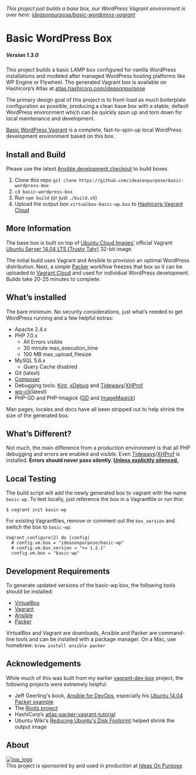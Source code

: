 *This project just builds a base box, our WordPress Vagrant environment is over here: [ideasonpurpose/basic-wordpress-vagrant](https://github.com/ideasonpurpose/basic-wordpress-vagrant)*

# Basic WordPress Box
##### Version 1.3.0

This project builds a basic LAMP box configured for vanilla WordPress installations and modeled after managed WordPress hosting platforms like WP Engine or Flywheel. The generated Vagrant box is available on Hashicorp’s Atlas at [atlas.hashicorp.com/ideasonpurpose](https://atlas.hashicorp.com/ideasonpurpose)

The primary design goal of this project is to front-load as much boilerplate configuration as possible, producing a clean base box with a stable, default WordPress environment which can be quickly spun up and torn down for local maintenance and development.

[Basic WordPress Vagrant](https://github.com/ideasonpurpose/basic-wordpress-vagrant) is a complete, fast-to-spin-up local WordPress development environment based on this box.

## Install and Build
Please use the latest [Ansible development checkout][ansible-dev] to build boxes.

1. Clone this repo `git clone https://github.com/ideasonpurpose/basic-wordpress-box`
2. `cd basic-wordpress-box`
3. Run `npm build` (or just `./build.sh`)
4. Upload the output box `virtualbox-basic-wp.box` to [Hashicorp Vagrant Cloud](https://app.vagrantup.com/ideasonpurpose/boxes/basic-wp)


## More Information
The base box is built on top of [Ubuntu Cloud Images’](http://cloud-images.ubuntu.com) official Vagrant [Ubuntu Server 14.04 LTS (Trusty Tahr)](http://cloud-images.ubuntu.com/vagrant/trusty/current/) 32-bit image.

The initial build uses Vagrant and Ansible to provision an optimal WordPress distribution. Next, a simple [Packer][] workflow freezes that box so it can be uploaded to [Vagrant Cloud][] and used for individual WordPress development. Builds take 20-25 minutes to complete.

## What’s installed
The bare minimum. No security considerations, just what’s needed to get WordPress running and a few helpful extras:

* Apache 2.4.x
* PHP 7.0.x
  * All Errors visible
  * 30 minute max_execution_time
  * 100 MB max_upload_filesize
* MySQL 5.6.x
  * Query Cache disabled
* Git (latest)
* [Composer][]
* Debugging tools: [Kint][], [xDebug][] and [Tideways][]/[XHProf][]
* [wp-cli][](latest)
* PHP-GD and PHP-Imagick ([GD][] and [ImageMagick][])

Man pages, locales and docs have all been stripped out to help shrink the size of the generated box. 

## What’s Different?

Not much, the main difference from a production environment is that all PHP debugging and errors are enabled and visible. Even [Tideways][]/[XHProf](http://php.net/xhprof) is installed. **Errors should never pass silently. [Unless explicitly silenced.](https://www.python.org/dev/peps/pep-0020/)**


## Local Testing
The build script will add the newly generated box to vagrant with the name `basic-wp`. To test locally, just reference the box in a Vagrantfile or run this:

    $ vagrant init basic-wp

For existing Vagrantfiles, remove or comment out the `box_version` and switch the box to `basic-wp`:

```
Vagrant.configure(2) do |config|
  # config.vm.box = "ideasonpurpose/basic-wp"
  # config.vm.box_version = ">= 1.2.1"
  config.vm.box = "basic-wp"
```

## Development Requirements
To generate updated versions of the basic-wp box, the following tools should be installed: 

* [VirtualBox][]
* [Vagrant][]
* [Ansible][]
* [Packer][]

VirtualBox and Vagrant are downloads, Ansible and Packer are command-line tools and can be installed with a package manager. On a Mac, use homebrew: `brew install ansible packer`

## Acknowledgements

While much of this was built from my earlier [vagrant-dev-box](https://github.com/joemaller/vagrant-dev-box) project, the following projects were extremely helpful:

* Jeff Geerling's book, [Ansible for DevOps](https://leanpub.com/ansible-for-devops), especially his [Ubuntu 14.04 Packer example](https://github.com/geerlingguy/packer-ubuntu-1404)
* The [Roots project](http://roots.io)
* HashiCorp’s [atlas-packer-vagrant-tutorial](https://github.com/hashicorp/atlas-packer-vagrant-tutorial)
* Ubuntu Wiki's [Reducing Ubuntu's Disk Footprint](https://wiki.ubuntu.com/ReducingDiskFootprint) helped shrink the output image

## About

[![iop_logo](https://cloud.githubusercontent.com/assets/8320/9443542/944a8bce-4a4f-11e5-9d2f-54999b1687d5.png)][iop]  
This project is sponsored by and used in production at [Ideas On Purpose][iop]

[iop]: http://ideasonpurpose.com
[gd]: http://libgd.github.io/
[imagemagick]: http://www.imagemagick.org/
[packer]: https://www.packer.io
[Vagrant Cloud]: https://app.vagrantup.com/ideasonpurpose
[vagrant]: https://www.vagrantup.com/
[virtualbox]: https://www.virtualbox.org/
[ansible]: http://docs.ansible.com/
[ansible-dev]: http://docs.ansible.com/ansible/intro_installation.html#running-from-source
[kint]: http://raveren.github.io/kint/
[xdebug]: https://xdebug.org/docs/
[xhprof]: http://php.net/xhprof
[tideways]: https://tideways.io/profiler/xhprof-for-php7-php5.6
[composer]: https://getcomposer.org/
[wp-cli]: http://wp-cli.org/
